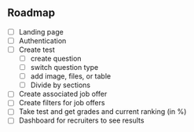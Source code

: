 ## Roadmap

- [ ] Landing page
- [ ] Authentication
- [ ] Create test
    - [ ] create question
    - [ ] switch question type
    - [ ] add image, files, or table
    - [ ] Divide by sections
- [ ] Create associated job offer
- [ ] Create filters for job offers
- [ ] Take test and get grades and current ranking (in %)
- [ ] Dashboard for recruiters to see results